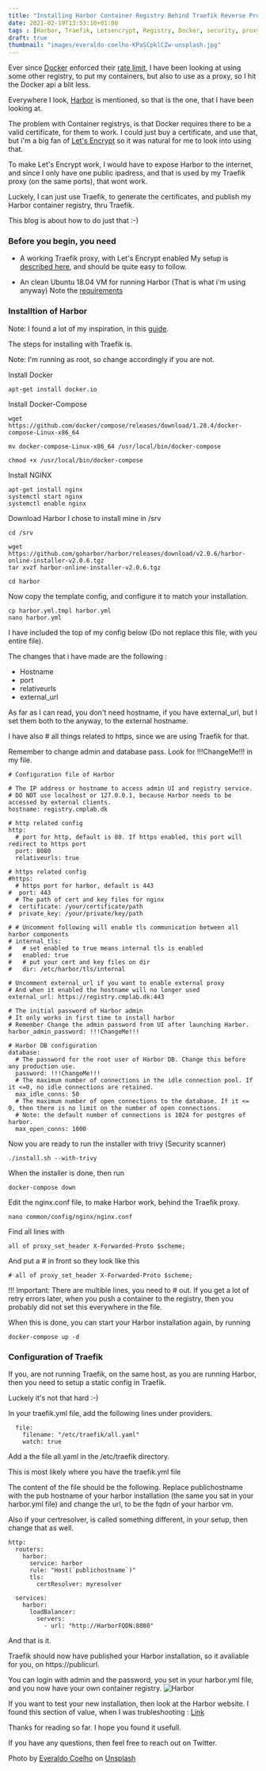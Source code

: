 ```yaml
---
title: "Installing Harbor Container Registry Behind Traefik Reverse Proxy With Letsencrypt Certificate"
date: 2021-02-19T13:53:10+01:00
tags : [Harbor, Traefik, Letsencrypt, Registry, Docker, security, proxy, reverse proxy, Container Registry]
draft: true
thumbnail: "images/everaldo-coelho-KPaSCpklCZw-unsplash.jpg"
---
```

Ever since [Docker](https://www.docker.com) enforced their [rate limit](https://www.docker.com/increase-rate-limits), I have been looking at using some other registry, to put my containers, but also to use as a proxy, so I hit the Docker api a blit less.

Everywhere I look, [Harbor](https://goharbor.io) is mentioned, so that is the one, that I have been looking at.

The problem with Container registrys, is that Docker requires there to be a valid certificate, for them to work.
I could just buy a certificate, and use that, but i'm a big fan of [Let's Encrypt](https://letsencrypt.org) so it was natural for me to look into using that.

To make Let's Encrypt work, I would have to expose Harbor to the internet, and since I only have one public ipadress, and that is used by my Traefik proxy (on the same ports), that wont work. 

Luckely, I can just use Traefik, to generate the certificates, and publish my Harbor container registry, thru Traefik.

This blog is about how to do just that :-) 

### Before you begin, you need

- A working Traefik proxy, with Let's Encrypt enabled
My setup is [described here](https://www.robert-jensen.dk/posts/2021-secure-deployments-with-docker-and-traefik/), and should be quite easy to follow.

- An clean Ubuntu 18.04 VM for running Harbor
(That is what i'm using anyway)
Note the [requirements](https://goharbor.io/docs/2.1.0/install-config/installation-prereqs/)

### Installtion of Harbor

Note: I found a lot of my inspiration, in this [guide](https://thenewstack.io/tutorial-install-the-docker-harbor-registry-server-on-ubuntu-18-04/).

The steps for installing with Traefik is.

Note: I'm running as root, so change accordingly if you are not. 

Install Docker
```
apt-get install docker.io
```
Install Docker-Compose
```
wget https://github.com/docker/compose/releases/download/1.28.4/docker-compose-Linux-x86_64

mv docker-compose-Linux-x86_64 /usr/local/bin/docker-compose

chmod +x /usr/local/bin/docker-compose
```
Install NGINX
```
apt-get install nginx
systemctl start nginx
systemctl enable nginx
```

Download Harbor
I chose to install mine in /srv
```
cd /srv

wget https://github.com/goharbor/harbor/releases/download/v2.0.6/harbor-online-installer-v2.0.6.tgz
tar xvzf harbor-online-installer-v2.0.6.tgz

cd harbor
```
Now copy the template config, and configure it to match your installation.

```
cp harbor.yml.tmpl harbor.yml
nano harbor.yml
```
I have included the top of my config below (Do not replace this file, with you entire file). 

The changes that i have made are the following :

- Hostname
- port
- relativeurls
- external_url

As far as I can read, you don't need hostname, if you have external_url, but I set them both to the anyway, to the external hostname.

I have also # all things related to https, since we are using Traefik for that. 

Remember to change admin and database pass. Look for !!!ChangeMe!!! in my file.


```
# Configuration file of Harbor

# The IP address or hostname to access admin UI and registry service.
# DO NOT use localhost or 127.0.0.1, because Harbor needs to be accessed by external clients.
hostname: registry.cmplab.dk

# http related config
http:
  # port for http, default is 80. If https enabled, this port will redirect to https port
  port: 8080
  relativeurls: true

# https related config
#https:
  # https port for harbor, default is 443
#  port: 443
  # The path of cert and key files for nginx
#  certificate: /your/certificate/path
#  private_key: /your/private/key/path

# # Uncomment following will enable tls communication between all harbor components
# internal_tls:
#   # set enabled to true means internal tls is enabled
#   enabled: true
#   # put your cert and key files on dir
#   dir: /etc/harbor/tls/internal

# Uncomment external_url if you want to enable external proxy
# And when it enabled the hostname will no longer used
external_url: https://registry.cmplab.dk:443

# The initial password of Harbor admin
# It only works in first time to install harbor
# Remember Change the admin password from UI after launching Harbor.
harbor_admin_password: !!!ChangeMe!!!

# Harbor DB configuration
database:
  # The password for the root user of Harbor DB. Change this before any production use.
  password: !!!ChangeMe!!!
  # The maximum number of connections in the idle connection pool. If it <=0, no idle connections are retained.
  max_idle_conns: 50
  # The maximum number of open connections to the database. If it <= 0, then there is no limit on the number of open connections.
  # Note: the default number of connections is 1024 for postgres of harbor.
  max_open_conns: 1000
```

Now you are ready to run the installer with trivy (Security scanner)
```
./install.sh --with-trivy
```
When the installer is done, then run
```
docker-compose down
```

Edit the nginx.conf file, to make Harbor work, behind the Traefik proxy.

```
nano common/config/nginx/nginx.conf
```
Find all lines with 
```
all of proxy_set_header X-Forwarded-Proto $scheme;
```
And put a # in front so they look like this 
```
# all of proxy_set_header X-Forwarded-Proto $scheme;
```
!!! Important: There are multible lines, you need to # out. 
If you get a lot of retry errors later, when you push a container to the registry, then you probably did not set this everywhere in the file. 

When this is done, you can start your Harbor installation again, by running
```
docker-compose up -d
```
### Configuration of Traefik

If you, are not running Traefik, on the same host, as you are running Harbor, then you need to setup a static config in Traefik.

Luckely it's not that hard :-) 

In your traefik.yml file, add the following lines under providers.
```
  file:
    filename: "/etc/traefik/all.yaml"
    watch: true
```
Add a the file all.yaml in the /etc/traefik directory.

This is most likely where you have the traefik.yml file

The content of the file should be the following.
Replace publichostname with the pub hostname of your harbor installation (the same you sat in your harbor.yml file)
and change the url, to be the fqdn of your harbor vm.

Also if your certresolver, is called something different, in your setup, then change that as well.
```
http:
  routers:
    harbor:
      service: harbor
      rule: "Host(`publichostname`)"
      tls:
        certResolver: myresolver

  services:
    harbor:
      loadBalancer:
        servers:
          - url: "http://HarborFQDN:8080"
```
And that is it.

Traefik should now have published your Harbor installation, so it avaliable for you, on https://publicurl.

You can login with admin and the password, you set in your harbor.yml file, and you now have your own container registry.
![Harbor](images/harbor_login.png)

If you want to test your new installation, then look at the Harbor website. I found this section of value, when I was trubleshooting : [Link](https://goharbor.io/docs/1.10/working-with-projects/working-with-images/pulling-pushing-images/)

Thanks for reading so far. I hope you found it usefull.

If you have any questions, then feel free to reach out on Twitter. 



<span>Photo by <a href="https://unsplash.com/@_everaldo?utm_source=unsplash&amp;utm_medium=referral&amp;utm_content=creditCopyText">Everaldo Coelho</a> on <a href="https://unsplash.com/s/photos/lighthouse?utm_source=unsplash&amp;utm_medium=referral&amp;utm_content=creditCopyText">Unsplash</a></span>
